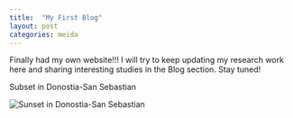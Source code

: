 ```yaml
---
title:  "My First Blog"
layout: post
categories: meida
---
```


Finally had my own website!!! I will try to keep updating my research work here and sharing interesting studies in the Blog section. Stay tuned!


Subset in Donostia-San Sebastian

![Sunset in Donostia-San Sebastian](https://zepliu.github.io/assets/image/pic2.jpg)

